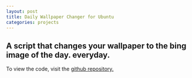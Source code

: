 ```yaml
---
layout: post
title: Daily Wallpaper Changer for Ubuntu
categories: projects
---
```


## A script that changes your wallpaper to the bing image of the day. everyday. 

To view the code, visit the [github repository.](https://github.com/khannasarthak/daily-wallpaper-ubuntu16.04)